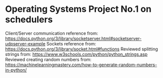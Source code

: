 # Operating Systems Project No.1 on schedulers

Client/Server communication reference from:
https://docs.python.org/3/library/socketserver.html#socketserver-udpserver-example
Sockets reference from:
https://docs.python.org/3/library/socket.html#functions
Reviewed splitting strings from: 
https://www.w3schools.com/python/python_strings.asp
Reviewed creating random numbers from:
https://machinelearningmastery.com/how-to-generate-random-numbers-in-python/
